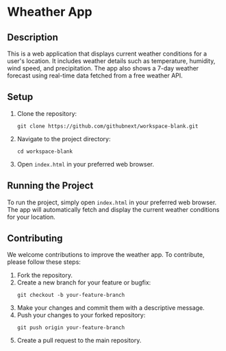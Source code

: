 # Wheather App

## Description

This is a web application that displays current weather conditions for a user's location. It includes weather details such as temperature, humidity, wind speed, and precipitation. The app also shows a 7-day weather forecast using real-time data fetched from a free weather API.

## Setup

1. Clone the repository:
   ```
   git clone https://github.com/githubnext/workspace-blank.git
   ```
2. Navigate to the project directory:
   ```
   cd workspace-blank
   ```
3. Open `index.html` in your preferred web browser.

## Running the Project

To run the project, simply open `index.html` in your preferred web browser. The app will automatically fetch and display the current weather conditions for your location.

## Contributing

We welcome contributions to improve the weather app. To contribute, please follow these steps:

1. Fork the repository.
2. Create a new branch for your feature or bugfix:
   ```
   git checkout -b your-feature-branch
   ```
3. Make your changes and commit them with a descriptive message.
4. Push your changes to your forked repository:
   ```
   git push origin your-feature-branch
   ```
5. Create a pull request to the main repository.
